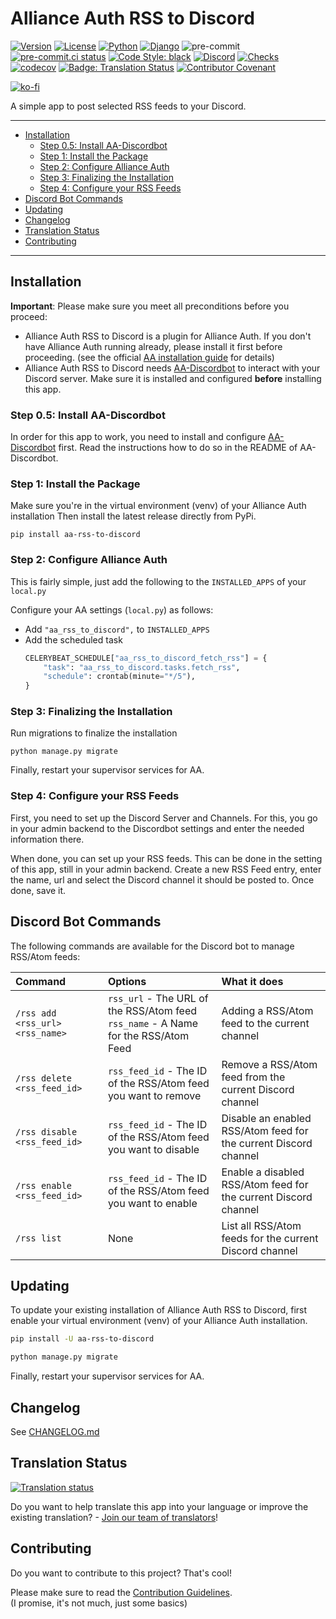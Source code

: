 # Alliance Auth RSS to Discord<a name="alliance-auth-rss-to-discord"></a>

[![Version](https://img.shields.io/pypi/v/aa-rss-to-discord?label=release)](https://pypi.org/project/aa-rss-to-discord/)
[![License](https://img.shields.io/github/license/ppfeufer/aa-rss-to-discord)](https://github.com/ppfeufer/aa-rss-to-discord/blob/master/LICENSE)
[![Python](https://img.shields.io/pypi/pyversions/aa-rss-to-discord)](https://pypi.org/project/aa-rss-to-discord/)
[![Django](https://img.shields.io/pypi/djversions/aa-rss-to-discord?label=django)](https://pypi.org/project/aa-rss-to-discord/)
![pre-commit](https://img.shields.io/badge/pre--commit-enabled-brightgreen?logo=pre-commit&logoColor=white)
[![pre-commit.ci status](https://results.pre-commit.ci/badge/github/ppfeufer/aa-rss-to-discord/master.svg)](https://results.pre-commit.ci/latest/github/ppfeufer/aa-rss-to-discord/master)
[![Code Style: black](https://img.shields.io/badge/code%20style-black-000000.svg)](http://black.readthedocs.io/en/latest/)
[![Discord](https://img.shields.io/discord/790364535294132234?label=discord)](https://discord.gg/zmh52wnfvM)
[![Checks](https://github.com/ppfeufer/aa-rss-to-discord/actions/workflows/automated-checks.yml/badge.svg)](https://github.com/ppfeufer/aa-rss-to-discord/actions/workflows/automated-checks.yml)
[![codecov](https://codecov.io/gh/ppfeufer/aa-rss-to-discord/branch/master/graph/badge.svg?token=LVEQ6W55ZB)](https://codecov.io/gh/ppfeufer/aa-rss-to-discord)
[![Badge: Translation Status]][weblate engage]
[![Contributor Covenant](https://img.shields.io/badge/Contributor%20Covenant-2.1-4baaaa.svg)](https://github.com/ppfeufer/aa-rss-to-discord/blob/master/CODE_OF_CONDUCT.md)

[![ko-fi](https://ko-fi.com/img/githubbutton_sm.svg)](https://ko-fi.com/N4N8CL1BY)

A simple app to post selected RSS feeds to your Discord.

______________________________________________________________________

<!-- mdformat-toc start --slug=github --maxlevel=6 --minlevel=2 -->

- [Installation](#installation)
  - [Step 0.5: Install AA-Discordbot](#step-05-install-aa-discordbot)
  - [Step 1: Install the Package](#step-1-install-the-package)
  - [Step 2: Configure Alliance Auth](#step-2-configure-alliance-auth)
  - [Step 3: Finalizing the Installation](#step-3-finalizing-the-installation)
  - [Step 4: Configure your RSS Feeds](#step-4-configure-your-rss-feeds)
- [Discord Bot Commands](#discord-bot-commands)
- [Updating](#updating)
- [Changelog](#changelog)
- [Translation Status](#translation-status)
- [Contributing](#contributing)

<!-- mdformat-toc end -->

______________________________________________________________________

## Installation<a name="installation"></a>

**Important**: Please make sure you meet all preconditions before you proceed:

- Alliance Auth RSS to Discord is a plugin for Alliance Auth. If you don't have Alliance Auth running
  already, please install it first before proceeding. (see the official
  [AA installation guide](https://allianceauth.readthedocs.io/en/latest/installation/allianceauth.html) for details)
- Alliance Auth RSS to Discord needs [AA-Discordbot](https://github.com/pvyParts/allianceauth-discordbot)
  to interact with your Discord server. Make sure it is installed and configured
  **before** installing this app.

### Step 0.5: Install AA-Discordbot<a name="step-05-install-aa-discordbot"></a>

In order for this app to work, you need to install and configure
[AA-Discordbot](https://github.com/pvyParts/allianceauth-discordbot) first. Read the
instructions how to do so in the README of AA-Discordbot.

### Step 1: Install the Package<a name="step-1-install-the-package"></a>

Make sure you're in the virtual environment (venv) of your Alliance Auth
installation Then install the latest release directly from PyPi.

```shell
pip install aa-rss-to-discord
```

### Step 2: Configure Alliance Auth<a name="step-2-configure-alliance-auth"></a>

This is fairly simple, just add the following to the `INSTALLED_APPS` of your `local.py`

Configure your AA settings (`local.py`) as follows:

- Add `"aa_rss_to_discord",` to `INSTALLED_APPS`
- Add the scheduled task
  ```python
  CELERYBEAT_SCHEDULE["aa_rss_to_discord_fetch_rss"] = {
      "task": "aa_rss_to_discord.tasks.fetch_rss",
      "schedule": crontab(minute="*/5"),
  }
  ```

### Step 3: Finalizing the Installation<a name="step-3-finalizing-the-installation"></a>

Run migrations to finalize the installation

```shell
python manage.py migrate
```

Finally, restart your supervisor services for AA.

### Step 4: Configure your RSS Feeds<a name="step-4-configure-your-rss-feeds"></a>

First, you need to set up the Discord Server and Channels. For this, you go in your
admin backend to the Discordbot settings and enter the needed information there.

When done, you can set up your RSS feeds. This can be done in the setting of this
app, still in your admin backend. Create a new RSS Feed entry, enter the name, url
and select the Discord channel it should be posted to. Once done, save it.

## Discord Bot Commands<a name="discord-bot-commands"></a>

The following commands are available for the Discord bot to manage RSS/Atom feeds:

| Command                         | Options                                                                               | What it does                                                     |
| :------------------------------ | :------------------------------------------------------------------------------------ | :--------------------------------------------------------------- |
| `/rss add <rss_url> <rss_name>` | `rss_url` - The URL of the RSS/Atom feed<br>`rss_name` - A Name for the RSS/Atom Feed | Adding a RSS/Atom feed to the current channel                    |
| `/rss delete <rss_feed_id>`     | `rss_feed_id` - The ID of the RSS/Atom feed you want to remove                        | Remove a RSS/Atom feed from the current Discord channel          |
| `/rss disable <rss_feed_id>`    | `rss_feed_id` - The ID of the RSS/Atom feed you want to disable                       | Disable an enabled RSS/Atom feed for the current Discord channel |
| `/rss enable <rss_feed_id>`     | `rss_feed_id` - The ID of the RSS/Atom feed you want to enable                        | Enable a disabled RSS/Atom feed for the current Discord channel  |
| `/rss list`                     | None                                                                                  | List all RSS/Atom feeds for the current Discord channel          |

## Updating<a name="updating"></a>

To update your existing installation of Alliance Auth RSS to Discord, first enable your
virtual environment (venv) of your Alliance Auth installation.

```bash
pip install -U aa-rss-to-discord

python manage.py migrate
```

Finally, restart your supervisor services for AA.

## Changelog<a name="changelog"></a>

See [CHANGELOG.md]

## Translation Status<a name="translation-status"></a>

[![Translation status](https://weblate.ppfeufer.de/widget/alliance-auth-apps/aa-rss-to-discord/multi-auto.svg)](https://weblate.ppfeufer.de/engage/alliance-auth-apps/)

Do you want to help translate this app into your language or improve the existing
translation? - [Join our team of translators][weblate engage]!

## Contributing<a name="contributing"></a>

Do you want to contribute to this project? That's cool!

Please make sure to read the [Contribution Guidelines].\
(I promise, it's not much, just some basics)

<!-- Links -->

[badge: translation status]: https://weblate.ppfeufer.de/widget/alliance-auth-apps/aa-rss-to-discord/svg-badge.svg "Translation Status"
[changelog.md]: https://github.com/ppfeufer/aa-rss-to-discord/blob/master/CHANGELOG.md "Changelog"
[contribution guidelines]: https://github.com/ppfeufer/aa-rss-to-discord/blob/master/CONTRIBUTING.md "Contribution Guidelines"
[weblate engage]: https://weblate.ppfeufer.de/engage/alliance-auth-apps/ "Weblate Translations"
